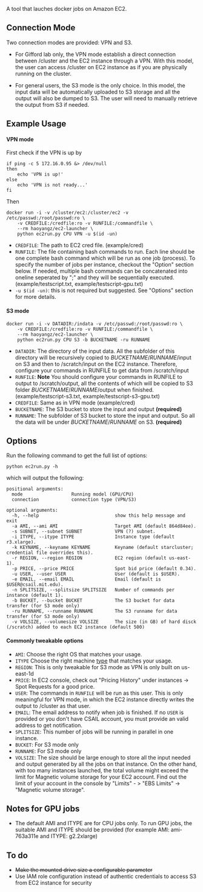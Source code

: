 A tool that lauches docker jobs on Amazon EC2.

## Connection Mode
Two connection modes are provided: VPN and S3. 

+ For Gifford lab only, the VPN mode establish a direct connection between /cluster and the EC2 instance through a VPN. With this model, the user can access /cluster on EC2 instance as if you are physically running on the cluster.

+ For general users, the S3 mode is the only choice. In this model, the input data will be automatically uploaded to S3 storage and all the output will also be dumped to S3. The user will need to manually retrieve the output from S3 if needed.

## Example Usage

#### VPN mode

First check if the VPN is up by

```
if ping -c 5 172.16.0.95 &> /dev/null
then
    echo 'VPN is up!'
else
    echo 'VPN is not ready...'
fi

```

Then 

```
docker run -i -v /cluster/ec2:/cluster/ec2 -v /etc/passwd:/root/passwd:ro \
	-v CREDFILE:/credfile:ro -v RUNFILE:/commandfile \
	--rm haoyangz/ec2-launcher \
	python ec2run.py CPU VPN -u $(id -un) 
```
+ `CREDFILE`: The path to EC2 cred file. (example/cred)
+ `RUNFILE`: The file containing bash commands to run. Each line should be one complete bash command which will be run as one job (process). To specify the number of jobs per instance, checkout the "Option" section below. If needed, multiple bash commands can be concatenated into oneline seperated by ";" and they will be sequentially executed. (example/testscript.txt, example/testscript-gpu.txt)
+ `-u $(id -un)`: this is not required but suggested. See "Options" section for more details.

#### S3 mode

```
docker run -i -v DATADIR:/indata -v /etc/passwd:/root/passwd:ro \
	-v CREDFILE:/credfile:ro -v RUNFILE:/commandfile \
	--rm haoyangz/ec2-launcher \
	python ec2run.py CPU S3 -b BUCKETNAME -ru RUNNAME
```

+ `DATADIR`: The directory of the input data. All the subfolder of this directory will be recursively copied to $BUCKETNAME$/$RUNNAME$/input on S3 and then to /scratch/input on the EC2 instance. Therefore, configure your commands in RUNFILE to get data from /scratch/input
+ `RUNFILE`: **Note** You should configure your commands in RUNFILE to output to /scratch/output, all the contents of which will be copied to S3 folder $BUCKETNAME$/$RUNNAME$/output when finished. (example/testscript-s3.txt, example/testscript-s3-gpu.txt)
+ `CREDFILE`: Same as in VPN mode (example/cred)
+ `BUCKETNAME`: The S3 bucket to store the input and output  **(required)**
+ `RUNNAME`: The subfolder of S3 bucket to store the input and output. So all the data will be under $BUCKETNAME$/$RUNNAME$ on S3.  **(required)**



## Options
Run the following command to get the full list of options:

```
python ec2run.py -h
```

which will output the following:


```
positional arguments:
  mode                  Running model (GPU/CPU)
  connection            connection type (VPN/S3)

optional arguments:
  -h, --help            				show this help message and exit
  -a AMI, --ami AMI     				Target AMI (default 864d84ee).
  -s SUBNET, --subnet SUBNET    		VPN (?) subnet.
  -i ITYPE, --itype ITYPE   			Instance type (default r3.xlarge).
  -k KEYNAME, --keyname KEYNAME			Keyname (default starcluster; credential file overrides this).
  -r REGION, --region REGION 			EC2 region (default us-east-1).
  -p PRICE, --price PRICE 				Spot bid price (default 0.34).
  -u USER, --user USER  				User (default is $USER).
  -e EMAIL, --email EMAIL 				Email (default is $USER@csail.mit.edu).
  -n SPLITSIZE, --splitsize SPLITSIZE	Number of commands per instance (default 1).
  -b BUCKET, --bucket BUCKET 			The S3 bucket for data transfer (for S3 mode only)
  -ru RUNNAME, --runname RUNNAME		The S3 runname for data transfer (for S3 mode only)
  -v VOLSIZE, --volumesize VOLSIZE		The size (in GB) of hard disck (/scratch) added to each EC2 instance (default 500)

```

#### Commonly tweakable options

+ `AMI`: Choose the right OS that matches your usage.
+ `ITYPE` Choose the right machine [type](https://aws.amazon.com/ec2/instance-types/) that matches your usage.
+ `REGION`: This is only tweakable for S3 mode as VPN is only built on us-east-1d
+ `PRICE`: In EC2 console, check out "Pricing History" under instances -> Spot Requests for a good price.
+ `USER`: The commands in `RUNFILE` will be run as this user. This is only meaningful for VPN mode, in which the EC2 instance directly writes the output to /cluster as that user.
+ `EMAIL`: The email address to notify when job is finished. If no `USER` is provided or you don't have CSAIL account, you must provide an valid address to get notification.
+ `SPLITSIZE`: This number of jobs will be running in parallel in one instance.
+ `BUCKET`: For S3 mode only
+ `RUNNAME`: For S3 mode only
+ `VOLSIZE`: The size should be large enough to store all the input needed and output generated by all the jobs on that instance. On the other hand, with too many instances launched, the total volume might exceed the limit for Magnetic volume storage for your EC2 account. Find out the limit of your account in the console by "Limits" - > "EBS Limits" -> "Magnetic volume storage".

## Notes for GPU jobs

+ The default AMI and ITYPE are for CPU jobs only. To run GPU jobs, the suitable AMI and ITYPE should be provided (for example AMI: ami-763a311e and ITYPE: g2.2xlarge)

## To do

+ ~~Make the mounted drive size a configurable parameter~~
+ Use IAM role configuration instead of authentic credentials to access S3 from EC2 instance for security
